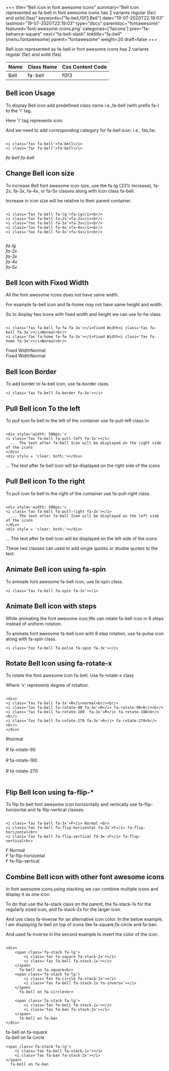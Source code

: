 +++
title="Bell icon in font awesome icons"
summary="Bell icon represented as fa-bell in font awesome icons has 2 variants regular (far) and solid (fas)"
keywords=["fa-bell,f0f3,Bell"]
date="19-07-2020T22:19:03"
lastmod="19-07-2020T22:19:03"
type="docs"
parentdoc="fontawesome"
featured='font-awesome-icons.png'
categories=['faicons']
prev="fa-behance-square"
next="fa-bell-slash"
linktitle="fa-bell"
[menu.fontawesome]
parent="fontawesome"
weight=20
draft=false
+++


Bell icon represented as fa-bell in font awesome icons has 2 variants regular (far) and solid (fas)

<div class='table-responsive'><table class='table'><thead><tr><th>Name</th><th>Class Name</th><th>Css Content Code</th></tr></thead><tbody><tr><td>Bell</td><td>fa-bell</td><td>f0f3</td></tr></tbody></table></div>



## Bell icon Usage

To display Bell icon add predefined class name i.e.,fa-bell (with prefix fa-) to the 'i' tag.

Here 'i' tag represents icon.

And we need to add corresponding category for fa-bell icon. i.e., fas,far.


```

<i class='fas fa-bell'>fa-bell</i>
<i class='far fa-bell'>fa-bell</i>
```

<i class='fas fa-bell'>fa-bell</i>
<i class='far fa-bell'>fa-bell</i>




## Change Bell icon size
To increase Bell font awesome icon size, use the fa-lg (33% increase), fa-2x, fa-3x, fa-4x, or fa-5x classes along with icon class fa-bell.

Increase in icon size will be relative to their parent container. 

```

<i class='fas fa-bell fa-lg'>fa-lg</i><br/>
<i class='fas fa-bell fa-2x'>fa-2x</i><br/>
<i class='fas fa-bell fa-3x'>fa-3x</i><br/>
<i class='fas fa-bell fa-4x'>fa-4x</i><br/>
<i class='fas fa-bell fa-5x'>fa-5x</i><br/>
            
```

<i class='fas fa-bell fa-lg'>fa-lg</i><br/>
<i class='fas fa-bell fa-2x'>fa-2x</i><br/>
<i class='fas fa-bell fa-3x'>fa-3x</i><br/>
<i class='fas fa-bell fa-4x'>fa-4x</i><br/>
<i class='fas fa-bell fa-5x'>fa-5x</i><br/>
            



## Bell Icon with Fixed Width 

All the font awesome icons does not have same width.

For example fa-bell icon and fa-home may not have same height and width.

So to display two icons with fixed width and height we can use fa-fw class.


```

<i class='fas fa-bell fa-fw fa-3x'></i>Fixed Width<i class='fas fa-bell fa-3x'></i>Normal<br/>
<i class='fas fa-home fa-fw fa-3x'></i>Fixed Width<i class='fas fa-home fa-3x'></i>Normal<br/>
```

<i class='fas fa-bell fa-fw fa-3x'></i>Fixed Width<i class='fas fa-bell fa-3x'></i>Normal<br/>
<i class='fas fa-home fa-fw fa-3x'></i>Fixed Width<i class='fas fa-home fa-3x'></i>Normal<br/>



## Bell Icon Border 

To add border to fa-bell icon, use fa-border class.


```
<i class='fas fa-bell fa-border fa-3x'></i>

```
<i class='fas fa-bell fa-border fa-3x'></i>





## Pull Bell icon To the left

To pull icon fa-bell to the left of the container use fa-pull-left class.\n

```

<div style='width: 500px;'>
<i class='fas fa-bell fa-pull-left fa-3x'></i>
  ... The text after fa-bell Icon will be displayed on the right side of the icons
</div>
<div style = 'clear: both;'></div>
```

<div style='width: 500px;'>
<i class='fas fa-bell fa-pull-left fa-3x'></i>
  ... The text after fa-bell Icon will be displayed on the right side of the icons
</div>
<div style = 'clear: both;'></div>




## Pull Bell icon To the right
To pull icon fa-bell to the right of the container use fa-pull-right class.

```

<div style='width: 500px;'>
<i class='fas fa-bell fa-pull-right fa-3x'></i>
  ... The text after fa-bell Icon will be displayed on the left side of the icons
</div>
<div style = 'clear: both;'></div>
```

<div style='width: 500px;'>
<i class='fas fa-bell fa-pull-right fa-3x'></i>
  ... The text after fa-bell Icon will be displayed on the left side of the icons
</div>
<div style = 'clear: both;'></div>

These two classes can used to add single quotes or double quotes to the text.


## Animate Bell icon using fa-spin
To animate font awesome fa-bell icon, use fa-spin class.

```
<i class='fas fa-bell fa-spin fa-3x'></i>
```
<i class='fas fa-bell fa-spin fa-3x'></i>




## Animate Bell icon with steps
While animating the font awesome icon,We can rotate fa-bell icon in 8 steps instead of uniform rotation.

To animate font awesome fa-bell icon with 8 step rotation, use fa-pulse icon along with fa-spin class.


```
<i class='fas fa-bell fa-pulse fa-spin fa-3x'></i>

```
<i class='fas fa-bell fa-pulse fa-spin fa-3x'></i>





## Rotate Bell Icon using fa-rotate-x
To rotate the font awesome icon fa-bell, Use fa-rotate-x class

Where 'x' represents degree of rotation.


```

<div>
<i class='fas fa-bell fa-3x'>R</i>normal<br/><br/>
<i class='fas fa-bell fa-rotate-90 fa-3x'>R</i> fa-rotate-90<br/><br/> 
<i class='fas fa-bell fa-rotate-180  fa-3x'>R</i> fa-rotate-180<br/><br/> 
<i class='fas fa-bell fa-rotate-270 fa-3x'>R</i> fa-rotate-270<br/><br/>
</div>
```

<div>
<i class='fas fa-bell fa-3x'>R</i>normal<br/><br/>
<i class='fas fa-bell fa-rotate-90 fa-3x'>R</i> fa-rotate-90<br/><br/> 
<i class='fas fa-bell fa-rotate-180  fa-3x'>R</i> fa-rotate-180<br/><br/> 
<i class='fas fa-bell fa-rotate-270 fa-3x'>R</i> fa-rotate-270<br/><br/>
</div>




## Flip Bell Icon using fa-flip-*
To flip fa-bell font awesome icon horizontally and vertically use fa-flip-horizontal and fa-flip-vertical classes. 

```

<i class='fas fa-bell fa-3x'>F</i> Normal <br>
<i class='fas fa-bell fa-flip-horizontal fa-3x'>F</i> fa-flip-horizontal<br>
<i class='fas fa-bell fa-flip-vertical fa-3x'>F</i> fa-flip-vertical<br>
```

<i class='fas fa-bell fa-3x'>F</i> Normal <br>
<i class='fas fa-bell fa-flip-horizontal fa-3x'>F</i> fa-flip-horizontal<br>
<i class='fas fa-bell fa-flip-vertical fa-3x'>F</i> fa-flip-vertical<br>




## Combine Bell icon with other font awesome icons
In font awesome icons,using stacking we can combine multiple icons and display it as one icon 

To do that use the fa-stack class on the parent, the fa-stack-1x for the regularly sized icon, and fa-stack-2x for the larger icon.

And use class fa-inverse for an alternative icon color. 
In the below example, I am displaying fa-bell on top of icons like fa-square,fa-circle and fa-ban.

And used fa-inverse in the second example to invert the color of the icon.

```

<div>
    <span class='fa-stack fa-lg'>
        <i class='far fa-square fa-stack-2x'></i>
        <i class='fas fa-bell fa-stack-1x'></i>
    </span>
      fa-bell on fa-square<br>
    <span class='fa-stack fa-lg'>
        <i class='fas fa-circle fa-stack-2x'></i>
        <i class='fas fa-bell fa-stack-1x fa-inverse'></i>
    </span>
      fa-bell on fa-circle<br>

    <span class='fa-stack fa-lg'>
        <i class='fas fa-bell fa-stack-1x'></i>
        <i class='fas fa-ban fa-stack-2x'></i>
    </span>
      fa-bell on fa-ban
</div>
```

<div>
    <span class='fa-stack fa-lg'>
        <i class='far fa-square fa-stack-2x'></i>
        <i class='fas fa-bell fa-stack-1x'></i>
    </span>
      fa-bell on fa-square<br>
    <span class='fa-stack fa-lg'>
        <i class='fas fa-circle fa-stack-2x'></i>
        <i class='fas fa-bell fa-stack-1x fa-inverse'></i>
    </span>
      fa-bell on fa-circle<br>

    <span class='fa-stack fa-lg'>
        <i class='fas fa-bell fa-stack-1x'></i>
        <i class='fas fa-ban fa-stack-2x'></i>
    </span>
      fa-bell on fa-ban
</div>







